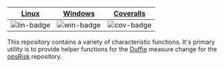 | [Linux][lin-link] | [Windows][win-link] | [Coveralls][cov-link] |
| :---------------: | :-----------------: | :-------------------: |
| ![lin-badge]      | ![win-badge]        | ![cov-badge]          |

[lin-badge]: https://travis-ci.org/phillyfan1138/CharacteristicFunctions.svg?branch=master "Travis build status"
[lin-link]:  https://travis-ci.org/phillyfan1138/CharacteristicFunctions "Travis build status"
[win-badge]: https://ci.appveyor.com/api/projects/status/j90xrs8pub6j5kms?svg=true "AppVeyor build status"
[win-link]:  https://ci.appveyor.com/project/phillyfan1138/characteristicfunctions "AppVeyor build status"
[cov-badge]: https://codecov.io/gh/phillyfan1138/CharacteristicFunctions/branch/master/graph/badge.svg
[cov-link]:  https://codecov.io/gh/phillyfan1138/CharacteristicFunctions


This repository contains a variety of characteristic functions.  It's primary utility is to provide helper functions for the [Duffie](http://web.stanford.edu/~duffie/dps.pdf) measure change for the [opsRisk](https://github.com/phillyfan1138/opsRisk) repository. 